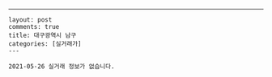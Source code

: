 ---
    layout: post
    comments: true
    title: 대구광역시 남구
    categories: [실거래가]
    ---

    2021-05-26 실거래 정보가 없습니다.

    